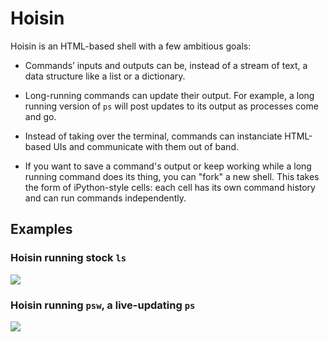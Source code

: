 # Hoisin

Hoisin is an HTML-based shell with a few ambitious goals:

- Commands’ inputs and outputs can be, instead of a stream of text, a data structure like a list or a dictionary.

- Long-running commands can update their output. For example, a long running version of `ps` will post updates to its output as processes come and go.

- Instead of taking over the terminal, commands can instanciate HTML-based UIs and communicate with them out of band.

- If you want to save a command's output or keep working while a long running command does its thing, you can "fork" a new shell. This takes the form of iPython-style cells: each cell has its own command history and can run commands independently.

## Examples

### Hoisin running stock `ls`

![](https://sidnicious.github.io/Hoisin/readme/ls.png)

### Hoisin running `psw`, a live-updating `ps`

![](https://sidnicious.github.io/Hoisin/readme/ls-and-psw.png)
